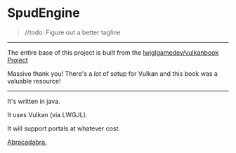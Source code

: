 # SpudEngine
> //todo: Figure out a better tagline
---

The entire base of this project is built from the [lwjglgamedev/vulkanbook Project](https://github.com/lwjglgamedev/vulkanbook)

Massive thank you! There's a *lot* of setup for Vulkan and this book was a valuable resource!

---

It's written in java. 

It uses Vulkan (via LWGJL).

It will support portals at whatever cost.

[Abracadabra.](https://www.youtube.com/watch?v=vBynw9Isr28)
